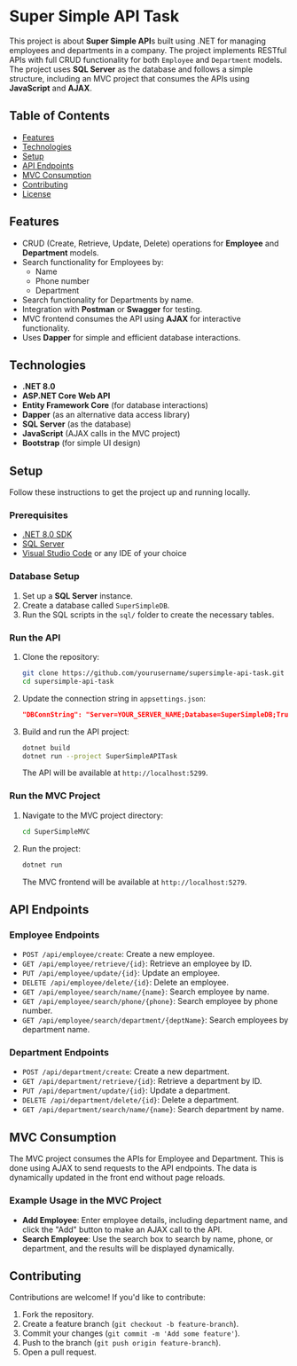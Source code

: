 # Super Simple API Task

This project is about **Super Simple API**s built using .NET for managing employees and departments in a company. The project implements RESTful APIs with full CRUD functionality for both `Employee` and `Department` models. The project uses **SQL Server** as the database and follows a simple structure, including an MVC project that consumes the APIs using **JavaScript** and **AJAX**.

## Table of Contents
- [Features](#features)
- [Technologies](#technologies)
- [Setup](#setup)
- [API Endpoints](#api-endpoints)
- [MVC Consumption](#mvc-consumption)
- [Contributing](#contributing)
- [License](#license)

## Features

- CRUD (Create, Retrieve, Update, Delete) operations for **Employee** and **Department** models.
- Search functionality for Employees by:
  - Name
  - Phone number
  - Department
- Search functionality for Departments by name.
- Integration with **Postman** or **Swagger** for testing.
- MVC frontend consumes the API using **AJAX** for interactive functionality.
- Uses **Dapper** for simple and efficient database interactions.

## Technologies

- **.NET 8.0**
- **ASP.NET Core Web API**
- **Entity Framework Core** (for database interactions)
- **Dapper** (as an alternative data access library)
- **SQL Server** (as the database)
- **JavaScript** (AJAX calls in the MVC project)
- **Bootstrap** (for simple UI design)

## Setup

Follow these instructions to get the project up and running locally.

### Prerequisites

- [.NET 8.0 SDK](https://dotnet.microsoft.com/download)
- [SQL Server](https://www.microsoft.com/en-us/sql-server)
- [Visual Studio Code](https://code.visualstudio.com/) or any IDE of your choice

### Database Setup

1. Set up a **SQL Server** instance.
2. Create a database called `SuperSimpleDB`.
3. Run the SQL scripts in the `sql/` folder to create the necessary tables.

### Run the API

1. Clone the repository:
   ```bash
   git clone https://github.com/yourusername/supersimple-api-task.git
   cd supersimple-api-task
   ```

2. Update the connection string in `appsettings.json`:
   ```json
   "DBConnString": "Server=YOUR_SERVER_NAME;Database=SuperSimpleDB;Trusted_Connection=True;"
   ```

3. Build and run the API project:
   ```bash
   dotnet build
   dotnet run --project SuperSimpleAPITask
   ```

   The API will be available at `http://localhost:5299`.<!-- and `https://localhost:7250`.-->

### Run the MVC Project

1. Navigate to the MVC project directory:
   ```bash
   cd SuperSimpleMVC
   ```

2. Run the project:
   ```bash
   dotnet run
   ```

   The MVC frontend will be available at `http://localhost:5279`.

## API Endpoints

### Employee Endpoints

- `POST /api/employee/create`: Create a new employee.
- `GET /api/employee/retrieve/{id}`: Retrieve an employee by ID.
- `PUT /api/employee/update/{id}`: Update an employee.
- `DELETE /api/employee/delete/{id}`: Delete an employee.
- `GET /api/employee/search/name/{name}`: Search employee by name.
- `GET /api/employee/search/phone/{phone}`: Search employee by phone number.
- `GET /api/employee/search/department/{deptName}`: Search employees by department name.

### Department Endpoints

- `POST /api/department/create`: Create a new department.
- `GET /api/department/retrieve/{id}`: Retrieve a department by ID.
- `PUT /api/department/update/{id}`: Update a department.
- `DELETE /api/department/delete/{id}`: Delete a department.
- `GET /api/department/search/name/{name}`: Search department by name.

## MVC Consumption

The MVC project consumes the APIs for Employee and Department. This is done using AJAX to send requests to the API endpoints. The data is dynamically updated in the front end without page reloads.

### Example Usage in the MVC Project

- **Add Employee**: Enter employee details, including department name, and click the "Add" button to make an AJAX call to the API.
- **Search Employee**: Use the search box to search by name, phone, or department, and the results will be displayed dynamically.

## Contributing

Contributions are welcome! If you'd like to contribute:

1. Fork the repository.
2. Create a feature branch (`git checkout -b feature-branch`).
3. Commit your changes (`git commit -m 'Add some feature'`).
4. Push to the branch (`git push origin feature-branch`).
5. Open a pull request.
